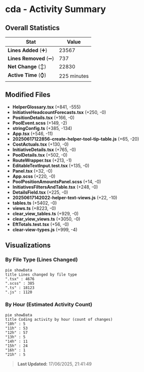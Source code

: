 # cda - Activity Summary 

## Overall Statistics

| Stat                   | Value                                                             |
| ---------------------- | ----------------------------------------------------------------- |
| **Lines Added** (➕)   | 23567                                          |
| **Lines Removed** (➖) | 737                                        |
| **Net Change** (↕)    | 22830                |
| **Active Time** (⌚)   | 225 minutes |


## Modified Files
- **HelperGlossary.tsx** (+841, -555)
- **InitiativeHeadcountForecasts.tsx** (+250, -0)
- **PositionDetails.tsx** (+166, -0)
- **PoolEvent.scss** (+149, -2)
- **stringConfig.ts** (+385, -134)
- **App.tsx** (+546, -11)
- **20250617122856-create-helper-tool-tip-table.js** (+65, -20)
- **CostActuals.tsx** (+130, -0)
- **InitiativeDetails.tsx** (+765, -0)
- **PoolDetails.tsx** (+502, -0)
- **RouteWrapper.tsx** (+213, -1)
- **EditableTextInput.test.tsx** (+135, -0)
- **Panel.tsx** (+32, -0)
- **App.scss** (+220, -0)
- **PoolPositionAmountsPanel.scss** (+14, -0)
- **InitiativesFiltersAndTable.tsx** (+248, -0)
- **DetailsField.tsx** (+225, -0)
- **20250617142022-helper-text-views.js** (+22, -10)
- **tables.ts** (+5402, -0)
- **views.ts** (+8223, -0)
- **clear_view_tables.ts** (+929, -0)
- **clear_view_views.ts** (+3050, -0)
- **EftTotals.test.tsx** (+56, -0)
- **clear-view-types.js** (+999, -4)

## Visualizations

### By File Type (Lines Changed)

```mermaid
pie showData
title Lines changed by file type
".tsx" : 4676
".scss" : 385
".ts" : 18123
".js" : 1120
```

### By Hour (Estimated Activity Count)

```mermaid
pie showData
title Coding activity by hour (count of changes)
"10h" : 5
"11h" : 53
"12h" : 57
"13h" : 5
"14h" : 11
"15h" : 24
"16h" : 1
"21h" : 5
```


> **Last Updated:** 17/06/2025, 21:41:49